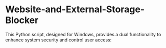 # Website-and-External-Storage-Blocker
This Python script, designed for Windows, provides a dual functionality to enhance system security and control user access:
